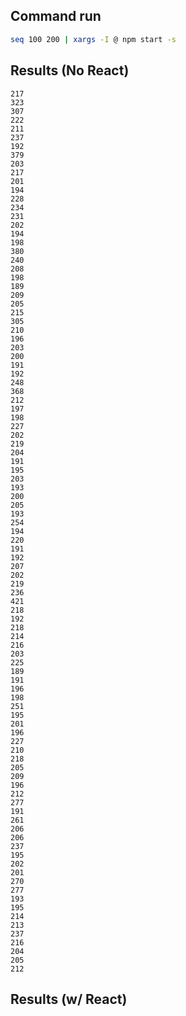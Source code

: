 ## Command run

```bash
seq 100 200 | xargs -I @ npm start -s
```

## Results (No React)

```
217
323
307
222
211
237
192
379
203
217
201
194
228
234
231
202
194
198
380
240
208
198
189
209
205
215
305
210
196
203
200
191
192
248
368
212
197
198
227
202
219
204
191
195
203
193
200
205
193
254
194
220
191
192
207
202
219
236
421
218
192
218
214
216
203
225
189
191
196
198
251
195
201
196
227
210
218
205
209
196
212
277
191
261
206
206
237
195
202
201
270
277
193
195
214
213
237
216
204
205
212
```


## Results (w/ React)

```
```
